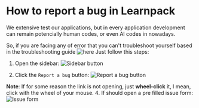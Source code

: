 # How to report a bug in Learnpack

We extensive test our applications, but in every application development can remain potencially human codes, or even AI codes in nowadays.

So, if you are facing any of error that you can't troubleshoot yourself based in the troubleshooting guide ![here](#)
Just follow this steps:
1. Open the sidebar:
![Sidebar button](https://github.com/breatheco-de/content/assets/107764250/fa206272-36ad-40b1-b4a8-6a10581c2b64)

3. Click the `Report a bug` button:
![Report a bug button](https://github.com/breatheco-de/content/assets/107764250/626acfdf-624c-40d8-a1c7-0d7f8d9ddae5)

**Note**: If for some reason the link is not opening, just **wheel-click** it, I mean, click with the wheel of your mouse.
4. If should open a pre filled issue form:
![Issue form](https://github.com/breatheco-de/content/assets/107764250/8b4fae05-ad04-400d-9953-94f05d19432b)

